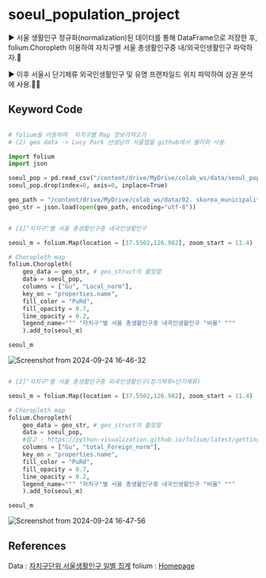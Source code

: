 # soeul_population_project

▶ 서울 생활인구 정규화(normalization)된 데이터를 통해 DataFrame으로 저장한 후, folium.Choropleth 이용하여 자치구별 서울 총생활인구중 내/외국인생활인구 파악하자.👀

▶ 이후 서울시 단기체류 외국인생활인구 및 유명 프랜차일드 위치 파악하여 상권 분석에 사용.🍔🍟


## Keyword Code

```python

# folium을 이용하여  자치구별 Map 정보가져오기
# (2) geo data -> Lucy Park 선생님의 서울맵을 github에서 불러와 사용.

import folium
import json

soeul_pop = pd.read_csv("/content/drive/MyDrive/colab_ws/data/seoul_pop_norm.csv")
soeul_pop.drop(index=0, axis=0, inplace=True)

geo_path = "/content/drive/MyDrive/colab_ws/data/02. skorea_municipalities_geo_simple.json"
geo_str = json.load(open(geo_path, encoding="utf-8"))

```

```python

# [1]"자치구"별 서울 총생활인구중 내국인생활인구

seoul_m = folium.Map(location = [37.5502,126.982], zoom_start = 11.4)

# Choropleth map
folium.Choropleth(
    geo_data = geo_str, # geo_struct의 줄임말
    data = soeul_pop,
    columns = ["Gu", "Local_norm"],
    key_on = "properties.name",
    fill_color = "PuRd",
    fill_opacity = 0.7,
    line_opacity = 0.2,
    legend_name=""" "자치구"별 서울 총생활인구중 내국인생활인구 "비율" """
    ).add_to(seoul_m)

seoul_m

```
![Screenshot from 2024-09-24 16-46-32](https://github.com/user-attachments/assets/af3179e7-5cfb-412d-a584-8045cb13f39d)
```python

# [2]"자치구"별 서울 총생활인구중 외국인생활인구(장기체류+단기체류)

seoul_m = folium.Map(location = [37.5502,126.982], zoom_start = 11.4)

# Choropleth map
folium.Choropleth(
    geo_data = geo_str, # geo_struct의 줄임말
    data = soeul_pop,
    #참고 : https://python-visualization.github.io/folium/latest/getting_started.html
    columns = ["Gu", "total_Foreign_norm"],
    key_on = "properties.name",
    fill_color = "PuRd",
    fill_opacity = 0.7,
    line_opacity = 0.2,
    legend_name=""" "자치구"별 서울 총생활인구중 내국인생활인구 "비율" """
    ).add_to(seoul_m)

seoul_m

```

![Screenshot from 2024-09-24 16-47-56](https://github.com/user-attachments/assets/a647c930-785a-4a40-ae98-cd56688e1ddc)


## References

Data : [자치구단위 서울생활인구 일별 집계](https://data.seoul.go.kr/dataList/OA-15379/S/1/datasetView.do)
folium : [Homepage](https://python-visualization.github.io/folium/latest/getting_started.html)



